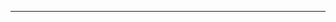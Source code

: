 <!--
CO_OP_TRANSLATOR_METADATA:
{
  "original_hash": "661bbc8e2592ebbb96aa84b1462f5755",
  "translation_date": "2025-08-28T20:07:12+00:00",
  "source_file": "03-CoreGenerativeAITechniques/README.md",
  "language_code": "bn"
}
-->


---

